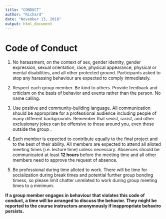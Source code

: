 ```yaml
---
title: "CONDUCT"
author: "Richard"
date: "November 13, 2018"
output: html_document
---
```


# Code of Conduct

1. No harassment, on the context of sex, gender identity, gender expression, sexual orientation, race, physical appearance, physical or mental disabilities, and all other protected ground. Participants asked to stop any harassing behaviour are expected to comply immediately.

2. Respect each group member. Be kind to others. Provide feedback and criticism on the basis of behavior and events rather than the person. No name calling. 

3. Use positive and community-building language. All communication should be appropriate for a professional audience including people of many different backgrounds. Remember that sexist, racist, and other exclusionary jokes can be offensive to those around you, even those outside the group .

4. Each member is expected to contribute equally to the final project and to the best of their ability. All members are expected to attend all alloted meeting times (i.e. lecture time) unless necessary. Absences should be communicated at least **12 hours** before the meeting time and all other members need to approve the request of absence.

5. Be professional during time alloted to work. There will be time for socialization during break times and potential further group bonding timess, so please limit chatter unrelated to work during group meeting times to a minimum.

**If a group member engages in behaviour that violates this code of conduct, a time will be arranged to discuss the behavior. They might be reported to the course instructors anonymously if inappropriate behaviro persists.**